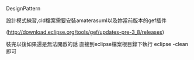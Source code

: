 DesignPattern

設計模式練習,cld檔案需要安裝amaterasuml以及妳當前版本的gef插件

(http://download.eclipse.org/tools/gef/updates-pre-3_8/releases)

裝完以後如果還是無法開啟的話
直接到eclipse檔案根目錄下執行 eclipse -clean即可

